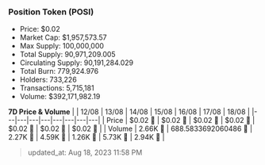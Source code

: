 
  ### Position Token (POSI)
  - Price: $0.02
  - Market Cap: $1,957,573.57
  - Max Supply: 100,000,000
  - Total Supply: 90,971,209.005
  - Circulating Supply: 90,191,284.029
  - Total Burn: 779,924.976
  - Holders: 733,226
  - Transactions: 5,715,181
  - Volume: $392,171,982.19

  **7D Price & Volume**
  | | 12&#x2F;08 | 13&#x2F;08 | 14&#x2F;08 | 15&#x2F;08 | 16&#x2F;08 | 17&#x2F;08 | 18&#x2F;08 |
  |---|---|---|---|---|---|---|---|
  | Price | $0.02 🔻 | $0.02 🚀 | $0.02 🚀 | $0.02 🔻 | $0.02 🔻 | $0.02 🔻 | $0.02 🔻 |
  | Volume | 2.66K 🚀 | 688.5833692060486 🔻 | 2.27K 🚀 | 4.59K 🚀 | 1.26K 🔻 | 5.73K 🚀 | 2.94K 🔻 |

  > updated_at: Aug 18, 2023 11:58 PM
